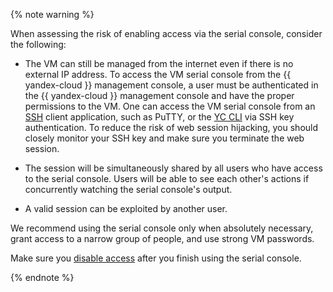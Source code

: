 {% note warning %}

When assessing the risk of enabling access via the serial console, consider the following:

* The VM can still be managed from the internet even if there is no external IP address.
   To access the VM serial console from the {{ yandex-cloud }} management console, a user must be authenticated in the {{ yandex-cloud }} management console and have the proper permissions to the VM. One can access the VM serial console from an [SSH](../../compute/operations/vm-connect/ssh.md) client application, such as PuTTY, or the [YC CLI](../../cli/) via SSH key authentication. To reduce the risk of web session hijacking, you should closely monitor your SSH key and make sure you terminate the web session.

* The session will be simultaneously shared by all users who have access to the serial console.
   Users will be able to see each other's actions if concurrently watching the serial console's output.

* A valid session can be exploited by another user.

We recommend using the serial console only when absolutely necessary, grant access to a narrow group of people, and use strong VM passwords.

Make sure you [disable access](../../compute/operations/serial-console/disable.md) after you finish using the serial console.

{% endnote %}